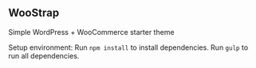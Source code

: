## WooStrap
Simple WordPress + WooCommerce starter theme

Setup environment:
Run `npm install` to install dependencies.
Run `gulp` to run all dependencies.